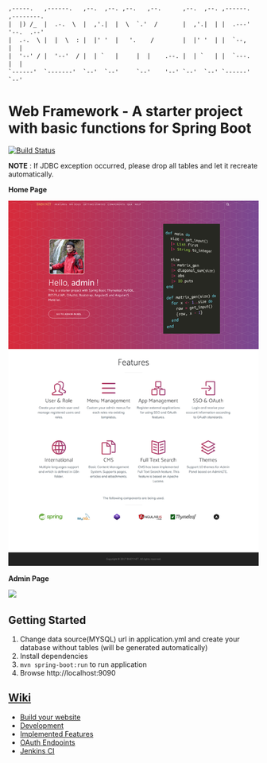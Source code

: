 
    ,-----.   ,------.   ,--.  ,--. ,--.   ,--.      ,--.  ,--. ,------. ,--------. 
    |  |) /_  |  .-.  \  |  ,'.|  |  \  `.'  /       |  ,'.|  | |  .---' '--.  .--' 
    |  .-.  \ |  |  \  : |  |' '  |   '.    /        |  |' '  | |  `--,     |  |    
    |  '--' / |  '--'  / |  | `   |     |  |    .--. |  | `   | |  `---.    |  |    
    `------'  `-------'  `--'  `--'     `--'    '--' `--'  `--' `------'    `--'    


# Web Framework - A starter project with basic functions for Spring Boot

[![Build Status](http://jenkins.bndy.net/buildStatus/icon?job=web-framework-for-java/master)](http://jenkins.bndy.net)

**NOTE** : If JDBC exception occurred, please drop all tables and let it recreate automatically.

**Home Page**

![](https://raw.githubusercontent.com/bndynet/web-framework-for-java/master/docs/img/home.png)

**Admin Page**

![](https://raw.githubusercontent.com/bndynet/web-framework-for-java/master/docs/img/admin-home.png)


## Getting Started

1. Change data source(MYSQL) url in application.yml and create your database without tables (will be generated automatically)
1. Install dependencies
1. `mvn spring-boot:run` to run application
1. Browse http://localhost:9090

## [Wiki](https://github.com/bndynet/web-framework-for-java/wiki)

- [Build your website](https://github.com/bndynet/web-framework-for-java/wiki/Build-your-website)
- [Development](https://github.com/bndynet/web-framework-for-java/wiki/Development)
- [Implemented Features](https://github.com/bndynet/web-framework-for-java/wiki/Implemented-Features)
- [OAuth Endpoints](https://github.com/bndynet/web-framework-for-java/wiki/OAuth-Endpoints)
- [Jenkins CI](https://github.com/bndynet/web-framework-for-java/wiki/Jenkins-CI)

